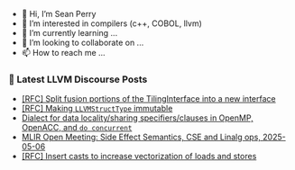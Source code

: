 - 👋 Hi, I’m Sean Perry
- 👀 I’m interested in compilers (c++, COBOL, llvm)
- 🌱 I’m currently learning ...
- 💞️ I’m looking to collaborate on ...
- 📫 How to reach me ...

<!---
s66perry/s66perry is a ✨ special ✨ repository because its `README.md` (this file) appears on your GitHub profile.
You can click the Preview link to take a look at your changes.
--->
### 📕 Latest LLVM Discourse Posts

<!-- DISCOURSE-LLVM:START -->
- [[RFC] Split fusion portions of the TilingInterface into a new interface](https://discourse.llvm.org/t/rfc-split-fusion-portions-of-the-tilinginterface-into-a-new-interface/81155#post_13)
- [[RFC] Making `LLVMStructType` immutable](https://discourse.llvm.org/t/rfc-making-llvmstructtype-immutable/83115#post_16)
- [Dialect for data locality/sharing specifiers/clauses in OpenMP, OpenACC, and `do concurrent`](https://discourse.llvm.org/t/dialect-for-data-locality-sharing-specifiers-clauses-in-openmp-openacc-and-do-concurrent/86108#post_6)
- [MLIR Open Meeting: Side Effect Semantics, CSE and Linalg ops, 2025-05-06](https://discourse.llvm.org/t/mlir-open-meeting-side-effect-semantics-cse-and-linalg-ops-2025-05-06/86116#post_1)
- [[RFC] Insert casts to increase vectorization of loads and stores](https://discourse.llvm.org/t/rfc-insert-casts-to-increase-vectorization-of-loads-and-stores/86115#post_1)
<!-- DISCOURSE-LLVM:END -->
